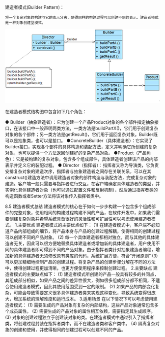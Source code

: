 
建造者模式(Builder Pattern)：

    将一个复杂对象的构建与它的表示分离，使得同样的构建过程可以创建不同的表示。建造者模式是一种对象创建型模式。

![](https://github.com/huo108/oh_my_model/blob/master/screenshot/builder.gif)

在建造者模式结构图中包含如下几个角色：

● Builder（抽象建造者）：它为创建一个产品Product对象的各个部件指定抽象接口，在该接口中一般声明两类方法，一类方法是buildPartX()，它们用于创建复杂对象的各个部件；另一类方法是getResult()，它们用于返回复杂对象。Builder既可以是抽象类，也可以是接口。
●ConcreteBuilder（具体建造者）：它实现了Builder接口，实现各个部件的具体构造和装配方法，定义并明确它所创建的复杂对象，也可以提供一个方法返回创建好的复杂产品对象。
●Product（产品角色）：它是被构建的复杂对象，包含多个组成部件，具体建造者创建该产品的内部表示并定义它的装配过程。
● Director（指挥者）：指挥者又称为导演类，它负责安排复杂对象的建造次序，指挥者与抽象建造者之间存在关联关系，可以在其construct()建造方法中调用建造者对象的部件构造与装配方法，完成复杂对象的建造。客户端一般只需要与指挥者进行交互，在客户端确定具体建造者的类型，并实例化具体建造者对象（也可以通过配置文件和反射机制），然后通过指挥者类的构造函数或者Setter方法将该对象传入指挥者类中。

8.5 建造者模式总结
      建造者模式的核心在于如何一步步构建一个包含多个组成部件的完整对象，使用相同的构建过程构建不同的产品，在软件开发中，如果我们需要创建复杂对象并希望系统具备很好的灵活性和可扩展性可以考虑使用建造者模式。
1.主要优点
      建造者模式的主要优点如下：
(1) 在建造者模式中，客户端不必知道产品内部组成的细节，将产品本身与产品的创建过程解耦，使得相同的创建过程可以创建不同的产品对象。
(2) 每一个具体建造者都相对独立，而与其他的具体建造者无关，因此可以很方便地替换具体建造者或增加新的具体建造者，用户使用不同的具体建造者即可得到不同的产品对象。由于指挥者类针对抽象建造者编程，增加新的具体建造者无须修改原有类库的代码，系统扩展方便，符合“开闭原则”
(3) 可以更加精细地控制产品的创建过程。将复杂产品的创建步骤分解在不同的方法中，使得创建过程更加清晰，也更方便使用程序来控制创建过程。
2.主要缺点
      建造者模式的主要缺点如下：
(1) 建造者模式所创建的产品一般具有较多的共同点，其组成部分相似，如果产品之间的差异性很大，例如很多组成部分都不相同，不适合使用建造者模式，因此其使用范围受到一定的限制。
(2) 如果产品的内部变化复杂，可能会导致需要定义很多具体建造者类来实现这种变化，导致系统变得很庞大，增加系统的理解难度和运行成本。
3.适用场景
      在以下情况下可以考虑使用建造者模式：
(1) 需要生成的产品对象有复杂的内部结构，这些产品对象通常包含多个成员属性。
(2) 需要生成的产品对象的属性相互依赖，需要指定其生成顺序。
(3) 对象的创建过程独立于创建该对象的类。在建造者模式中通过引入了指挥者类，将创建过程封装在指挥者类中，而不在建造者类和客户类中。
(4) 隔离复杂对象的创建和使用，并使得相同的创建过程可以创建不同的产品。